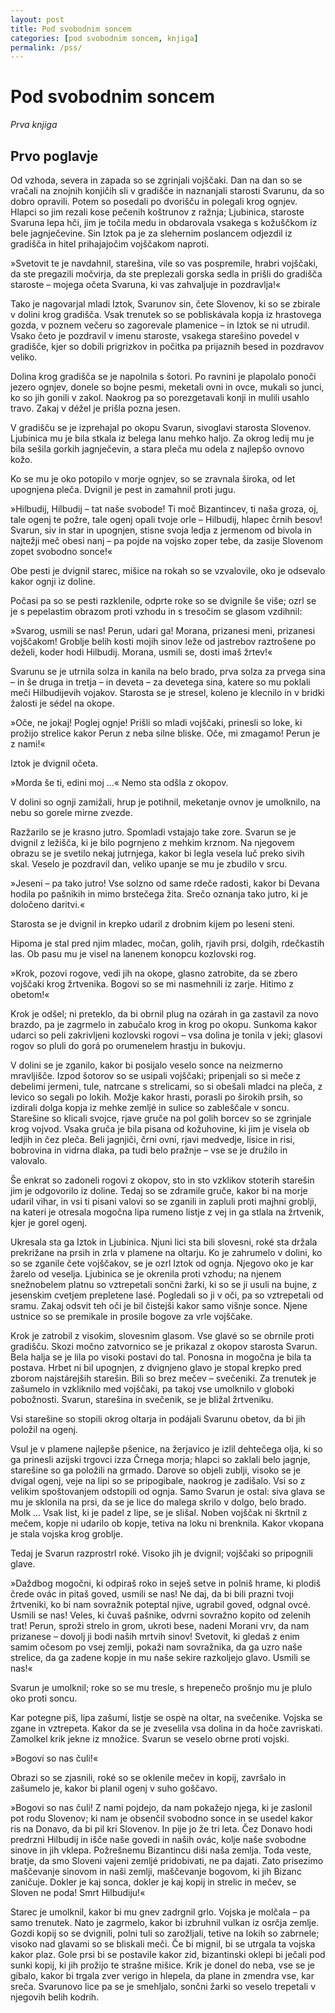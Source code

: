 ```yaml
---
layout: post
title: Pod svobodnim soncem
categories: [pod svobodnim soncem, knjiga]
permalink: /pss/
---
```


# Pod svobodnim soncem

*Prva knjiga*

## Prvo poglavje

Od vzhoda, severa in zapada so se zgrinjali vojščaki. Dan na dan so se vračali na znojnih konjičih sli v gradišče in naznanjali starosti Svarunu, da so dobro opravili. Potem so posedali po dvorišču in polegali krog ognjev. Hlapci so jim rezali kose pečenih koštrunov z ražnja; Ljubinica, staroste Svaruna lepa hči, jim je točila medu in obdarovala vsakega s kožuščkom iz bele jagnječevine. Sin Iztok pa je za slehernim poslancem odjezdil iz gradišča in hitel prihajajočim vojščakom naproti.

»Svetovit te je navdahnil, starešina, vile so vas pospremile, hrabri vojščaki, da ste pregazili močvirja, da ste preplezali gorska sedla in prišli do gradišča staroste – mojega očeta Svaruna, ki vas zahvaljuje in pozdravlja!«

Tako je nagovarjal mladi Iztok, Svarunov sin, čete Slovenov, ki so se zbirale v dolini krog gradišča. Vsak trenutek so se pobliskávala kopja iz hrastovega gozda, v poznem večeru so zagorevale plamenice – in Iztok se ni utrudil. Vsako četo je pozdravil v imenu staroste, vsakega starešino povedel v gradišče, kjer so dobili prigrizkov in počitka pa prijaznih besed in pozdravov veliko.

Dolina krog gradišča se je napolnila s šotori. Po ravnini je plapolalo ponoči jezero ognjev, donele so bojne pesmi, meketali ovni in ovce, mukali so junci, ko so jih gonili v zakol. Naokrog pa so porezgetavali konji in mulili usahlo travo. Zakaj v déžel je prišla pozna jesen.

V gradišču se je izprehajal po okopu Svarun, sivoglavi starosta Slovenov. Ljubinica mu je bila stkala iz belega lanu mehko haljo. Za okrog ledij mu je bila sešila gorkih jagnječevin, a stara pleča mu odela z najlepšo ovnovo kožo.

Ko se mu je oko potopilo v morje ognjev, so se zravnala široka, od let upognjena pleča. Dvignil je pest in zamahnil proti jugu.

»Hilbudij, Hilbudij – tat naše svobode! Ti moč Bizantincev, ti naša groza, oj, tale ogenj te požre, tale ogenj opali tvoje orle – Hilbudij, hlapec črnih besov! Svarun, siv in star in upognjen, stisne svoja ledja z jermenom od bivola in najtežji meč obesi nanj – pa pojde na vojsko zoper tebe, da zasije Slovenom zopet svobodno sonce!«

Obe pesti je dvignil starec, mišice na rokah so se vzvalovile, oko je odsevalo kakor ognji iz doline.

Počasi pa so se pesti razklenile, odprte roke so se dvignile še više; ozrl se je s pepelastim obrazom proti vzhodu in s tresočim se glasom vzdihnil:

»Svarog, usmili se nas! Perun, udari ga! Morana, prizanesi meni, prizanesi vojščakom! Groblje belih kosti mojih sinov leže od jastrebov raztrošene po deželi, koder hodi Hilbudij. Morana, usmili se, dosti imaš žrtev!«

Svarunu se je utrnila solza in kanila na belo brado, prva solza za prvega sina – in še druga in tretja – in deveta – za devetega sina, katere so mu poklali meči Hilbudijevih vojakov. Starosta se je stresel, koleno je klecnilo in v bridki žalosti je sédel na okope.

»Oče, ne jokaj! Poglej ognje! Prišli so mladi vojščaki, prinesli so loke, ki prožijo strelice kakor Perun z neba silne bliske. Oče, mi zmagamo! Perun je z nami!«

Iztok je dvignil očeta.

»Morda še ti, edini moj ...« Nemo sta odšla z okopov.

V dolini so ognji zamižali, hrup je potihnil, meketanje ovnov je umolknilo, na nebu so gorele mirne zvezde.

Razžarilo se je krasno jutro. Spomladi vstajajo take zore. Svarun se je dvignil z ležišča, ki je bilo pogrnjeno z mehkim krznom. Na njegovem obrazu se je svetilo nekaj jutrnjega, kakor bi legla vesela luč preko sivih skal. Veselo je pozdravil dan, veliko upanje se mu je zbudilo v srcu.

»Jeseni – pa tako jutro! Vse solzno od same rdeče radosti, kakor bi Devana hodila po pašnikih in mimo brstečega žita. Srečo oznanja tako jutro, ki je določeno daritvi.«

Starosta se je dvignil in krepko udaril z drobnim kijem po leseni steni.

Hipoma je stal pred njim mladec, močan, golih, rjavih prsi, dolgih, rdečkastih las. Ob pasu mu je visel na lanenem konopcu kozlovski rog.

»Krok, pozovi rogove, vedi jih na okope, glasno zatrobite, da se zbero vojščaki krog žrtvenika. Bogovi so se mi nasmehnili iz zarje. Hitimo z obetom!«

Krok je odšel; ni preteklo, da bi obrnil plug na ozárah in ga zastavil za novo brazdo, pa je zagrmelo in zabučalo krog in krog po okopu. Sunkoma kakor udarci so peli zakrivljeni kozlovski rogovi – vsa dolina je tonila v jeki; glasovi rogov so pluli do gorá po orumenelem hrastju in bukovju.

V dolini se je zganilo, kakor bi posijalo veselo sonce na neizmerno mravljišče. Izpod šotorov so se usipali vojščaki; pripenjali so si meče z debelimi jermeni, tule, natrcane s strelicami, so si obešali mladci na pleča, z levico so segali po lokih. Možje kakor hrasti, porasli po širokih prsih, so izdirali dolga kopja iz mehke zemljé in sulice so zableščale v soncu. Starešine so klicali svojce, rjave gruče na pol golih borcev so se zgrinjale krog vojvod. Vsaka gruča je bila pisana od kožuhovine, ki jim je visela ob ledjih in čez pleča. Beli jagnjiči, črni ovni, rjavi medvedje, lisice in risi, bobrovina in vidrna dlaka, pa tudi belo pražnje – vse se je družilo in valovalo.

Še enkrat so zadoneli rogovi z okopov, sto in sto vzklikov stoterih starešin jim je odgovorilo iz doline. Tedaj so se zdramile gruče, kakor bi na morje udaril vihar, in vsi ti pisani valovi so se zganili in zapluli proti majhni groblji, na kateri je otresala mogočna lipa rumeno listje z vej in ga stlala na žrtvenik, kjer je gorel ogenj.

Ukresala sta ga Iztok in Ljubinica. Njuni lici sta bili slovesni, roké sta držala prekrižane na prsih in zrla v plamene na oltarju. Ko je zahrumelo v dolini, ko so se zganile čete vojščakov, se je ozrl Iztok od ognja. Njegovo oko je kar žarelo od veselja. Ljubinica se je okrenila proti vzhodu; na njenem snežnobelem platnu so vztrepetali sončni žarki, ki so se ji usuli na bujne, z jesenskim cvetjem prepletene lasé. Pogledali so ji v oči, pa so vztrepetali od sramu. Zakaj odsvit teh oči je bil čistejši kakor samo višnje sonce. Njene ustnice so se premikale in prosile bogove za vrle vojščake.

Krok je zatrobil z visokim, slovesnim glasom. Vse glavé so se obrnile proti gradišču. Skozi močno zatvornico se je prikazal z okopov starosta Svarun. Bela halja se je lila po visoki postavi do tal. Ponosna in mogočna je bila ta postava. Hrbet ni bil upognjen, z dvignjeno glavo je stopal krepko pred zborom najstárejših starešin. Bili so brez mečev – svečeniki. Za trenutek je zašumelo in vzkliknilo med vojščaki, pa takoj vse umolknilo v globoki pobožnosti. Svarun, starešina in svečenik, se je bližal žrtveniku.

Vsi starešine so stopili okrog oltarja in podájali Svarunu obetov, da bi jih položil na ogenj.

Vsul je v plamene najlepše pšenice, na žerjavico je izlil dehtečega olja, ki so ga prinesli azijski trgovci izza Črnega morja; hlapci so zaklali belo jagnje, starešine so ga položili na grmado. Darove so objeli zublji, visoko se je dvigal ogenj, veje na lipi so se pripogibale, naokrog je zadišalo. Vsi so z velikim spoštovanjem odstopili od ognja. Samo Svarun je ostal: siva glava se mu je sklonila na prsi, da se je lice do malega skrilo v dolgo, belo brado. Molk ... Vsak list, ki je padel z lipe, se je slišal. Noben vojščak ni škrtnil z mečem, kopje ni udarilo ob kopje, tetiva na loku ni brenknila. Kakor vkopana je stala vojska krog groblje.

Tedaj je Svarun razprostrl roké. Visoko jih je dvignil; vojščaki so pripognili glave.

»Daždbog mogočni, ki odpiraš roko in seješ setve in polniš hrame, ki plodiš črede ovác in pitaš goved, usmili se nas! Ne daj, da bi bili prazni tvoji žrtveniki, ko bi nam sovražnik poteptal njive, ugrabil goved, odgnal ovcé. Usmili se nas! Veles, ki čuvaš pašnike, odvrni sovražno kopito od zelenih trat! Perun, sproži strelo in grom, ukroti bese, nadeni Morani vrv, da nam prizanese – dovolj ji bodi naših mrtvih sinov! Svetovit, ki gledaš z enim samim očesom po vsej zemlji, pokaži nam sovražnika, da ga uzro naše strelice, da ga zadene kopje in mu naše sekire razkoljejo glavo. Usmili se nas!«

Svarun je umolknil; roke so se mu tresle, s hrepenečo prošnjo mu je plulo oko proti soncu.

Kar potegne piš, lipa zašumi, listje se ospè na oltar, na svečenike. Vojska se zgane in vztrepeta. Kakor da se je zveselila vsa dolina in da hoče zavriskati. Zamolkel krik jekne iz množice. Svarun se veselo obrne proti vojski.

»Bogovi so nas čuli!«

Obrazi so se zjasnili, roké so se oklenile mečev in kopij, završalo in zašumelo je, kakor bi planil ogenj v suho goščavo.

»Bogovi so nas čuli! Z nami pojdejo, da nam pokažejo njega, ki je zaslonil pot rodu Slovenov; ki nam je obsenčil svobodno sonce in se usedel kakor ris na Donavo, da bi pil kri Slovenov. In pije jo že tri leta. Čez Donavo hodi predrzni Hilbudij in išče naše govedi in naših ovác, kolje naše svobodne sinove in jih vklepa. Požrešnemu Bizantincu diši naša zemlja. Toda veste, bratje, da smo Sloveni vajeni zemljé pridobivati, ne pa dajati. Zato prisezimo maščevanje sinovom in naši zemlji, maščevanje bogovom, ki jih Bizanc zaničuje. Dokler je kaj sonca, dokler je kaj kopij in strelic in mečev, se Sloven ne poda! Smrt Hilbudiju!«

Starec je umolknil, kakor bi mu gnev zadrgnil grlo. Vojska je molčala – pa samo trenutek. Nato je zagrmelo, kakor bi izbruhnil vulkan iz osrčja zemlje. Gozdi kopij so se dvignili, polni tuli so zarožljali, tetive na lokih so zabrnele; visoko nad glavami so se bliskali meči. Če bi mignil, bi se utrgala ta vojska kakor plaz. Gole prsi bi se postavile kakor zid, bizantinski oklepi bi ječali pod sunki kopij, ki jih prožijo te strašne mišice. Krik je donel do neba, vse se je gibalo, kakor bi trgala zver verigo in hlepela, da plane in zmendra vse, kar sreča. Svarunovo lice pa se je smehljalo, sončni žarki so veselo trepetali v njegovih belih kodrih.